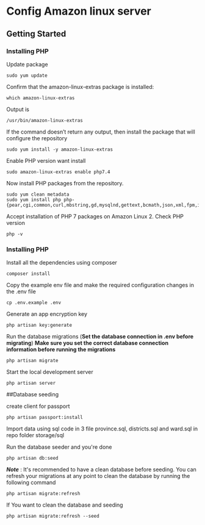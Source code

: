 # Config Amazon linux server 

## Getting Started
### Installing PHP
Update package
```
sudo yum update 
```
Confirm that the amazon-linux-extras package is installed:
```
which amazon-linux-extras
```
Output is 
```
/usr/bin/amazon-linux-extras
```
If the command doesn’t return any output, then install the package that will configure the repository
```
sudo yum install -y amazon-linux-extras
```
Enable PHP version want install

```
sudo amazon-linux-extras enable php7.4
```

Now install PHP packages from the repository.

```
sudo yum clean metadata
sudo yum install php php-{pear,cgi,common,curl,mbstring,gd,mysqlnd,gettext,bcmath,json,xml,fpm,intl,zip,imap}
```
Accept installation of PHP 7 packages on Amazon Linux 2.
Check PHP version
```
php -v
```
### Installing PHP
Install all the dependencies using composer

```
composer install
```

Copy the example env file and make the required configuration changes in the .env file

```
cp .env.example .env
```

Generate an app encryption key
```
php artisan key:generate
```
Run the database migrations (**Set the database connection in .env before migrating**)
**Make sure you set the correct database connection information before running the migrations**
 ```
 php artisan migrate
 ```   

Start the local development server
```
php artisan server
```
##Database seeding

create client for passport
```
php artisan passport:install
``` 
Import data using sql code in 3 file province.sql, districts.sql and ward.sql in repo folder storage/sql

Run the database seeder and you're done
```
php artisan db:seed
``` 

***Note*** : It's recommended to have a clean database before seeding. You can refresh your migrations at any point to clean the database by running the following command
```
php artisan migrate:refresh
```

If You want to clean the database and seeding
```
php artisan migrate:refresh --seed
```


